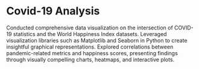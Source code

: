 # Covid-19 Analysis

Conducted comprehensive data visualization on the intersection of COVID-19 statistics and the World Happiness Index datasets. Leveraged visualization libraries such as Matplotlib and Seaborn in Python to create insightful graphical representations. Explored correlations between pandemic-related metrics and happiness scores, presenting findings through visually compelling charts, heatmaps, and interactive plots. 

